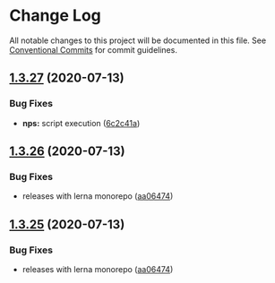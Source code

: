 # Change Log

All notable changes to this project will be documented in this file.
See [Conventional Commits](https://conventionalcommits.org) for commit guidelines.

## [1.3.27](https://github.com/carvjs/snowpack/compare/@carv/snowpack-scripts@1.3.26...@carv/snowpack-scripts@1.3.27) (2020-07-13)

### Bug Fixes

- **nps:** script execution ([6c2c41a](https://github.com/carvjs/snowpack/commit/6c2c41ab08d25d881305ce9897589f43045e0580))

## [1.3.26](https://github.com/carvjs/snowpack/compare/@carv/snowpack-scripts@1.3.24...@carv/snowpack-scripts@1.3.26) (2020-07-13)

### Bug Fixes

- releases with lerna monorepo ([aa06474](https://github.com/carvjs/snowpack/commit/aa064743015951d309246293dc2fa03d1669654c))

## [1.3.25](https://github.com/carvjs/snowpack/compare/@carv/snowpack-scripts@1.3.24...@carv/snowpack-scripts@1.3.25) (2020-07-13)

### Bug Fixes

- releases with lerna monorepo ([aa06474](https://github.com/carvjs/snowpack/commit/aa064743015951d309246293dc2fa03d1669654c))
